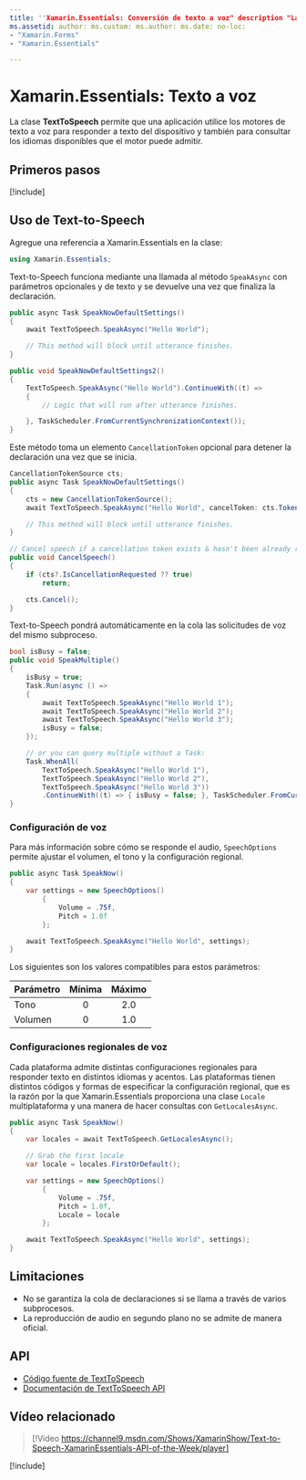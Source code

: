 ```yaml
---
title: ''Xamarin.Essentials: Conversión de texto a voz" description "La clase TextToSpeech de Xamarin.Essentials permite que una aplicación use los motores de texto a voz integrados para responder a texto del dispositivo y también para consultar los idiomas disponibles que el motor puede admitir".
ms.assetid: author: ms.custom: ms.author: ms.date: no-loc:
- "Xamarin.Forms"
- "Xamarin.Essentials"

---
```


# <a name="xamarinessentials-text-to-speech"></a>Xamarin.Essentials: Texto a voz

La clase **TextToSpeech** permite que una aplicación utilice los motores de texto a voz para responder a texto del dispositivo y también para consultar los idiomas disponibles que el motor puede admitir.

## <a name="get-started"></a>Primeros pasos

[!include[](~/essentials/includes/get-started.md)]

## <a name="using-text-to-speech"></a>Uso de Text-to-Speech

Agregue una referencia a Xamarin.Essentials en la clase:

```csharp
using Xamarin.Essentials;
```

Text-to-Speech funciona mediante una llamada al método `SpeakAsync` con parámetros opcionales y de texto y se devuelve una vez que finaliza la declaración.

```csharp
public async Task SpeakNowDefaultSettings()
{
    await TextToSpeech.SpeakAsync("Hello World");

    // This method will block until utterance finishes.
}

public void SpeakNowDefaultSettings2()
{
    TextToSpeech.SpeakAsync("Hello World").ContinueWith((t) =>
    {
        // Logic that will run after utterance finishes.

    }, TaskScheduler.FromCurrentSynchronizationContext());
}
```

Este método toma un elemento `CancellationToken` opcional para detener la declaración una vez que se inicia.

```csharp
CancellationTokenSource cts;
public async Task SpeakNowDefaultSettings()
{
    cts = new CancellationTokenSource();
    await TextToSpeech.SpeakAsync("Hello World", cancelToken: cts.Token);

    // This method will block until utterance finishes.
}

// Cancel speech if a cancellation token exists & hasn't been already requested.
public void CancelSpeech()
{
    if (cts?.IsCancellationRequested ?? true)
        return;

    cts.Cancel();
}
```

Text-to-Speech pondrá automáticamente en la cola las solicitudes de voz del mismo subproceso.

```csharp
bool isBusy = false;
public void SpeakMultiple()
{
    isBusy = true;
    Task.Run(async () =>
    {
        await TextToSpeech.SpeakAsync("Hello World 1");
        await TextToSpeech.SpeakAsync("Hello World 2");
        await TextToSpeech.SpeakAsync("Hello World 3");
        isBusy = false;
    });

    // or you can query multiple without a Task:
    Task.WhenAll(
        TextToSpeech.SpeakAsync("Hello World 1"),
        TextToSpeech.SpeakAsync("Hello World 2"),
        TextToSpeech.SpeakAsync("Hello World 3"))
        .ContinueWith((t) => { isBusy = false; }, TaskScheduler.FromCurrentSynchronizationContext());
}
```

### <a name="speech-settings"></a>Configuración de voz

Para más información sobre cómo se responde el audio, `SpeechOptions` permite ajustar el volumen, el tono y la configuración regional.

```csharp
public async Task SpeakNow()
{
    var settings = new SpeechOptions()
        {
            Volume = .75f,
            Pitch = 1.0f
        };

    await TextToSpeech.SpeakAsync("Hello World", settings);
}
```

Los siguientes son los valores compatibles para estos parámetros:

| Parámetro | Mínima | Máximo |
| --- | :---: | :---: |
| Tono | 0 | 2.0 |
| Volumen | 0 | 1.0 |

### <a name="speech-locales"></a>Configuraciones regionales de voz

Cada plataforma admite distintas configuraciones regionales para responder texto en distintos idiomas y acentos. Las plataformas tienen distintos códigos y formas de especificar la configuración regional, que es la razón por la que Xamarin.Essentials proporciona una clase `Locale` multiplataforma y una manera de hacer consultas con `GetLocalesAsync`.

```csharp
public async Task SpeakNow()
{
    var locales = await TextToSpeech.GetLocalesAsync();

    // Grab the first locale
    var locale = locales.FirstOrDefault();

    var settings = new SpeechOptions()
        {
            Volume = .75f,
            Pitch = 1.0f,
            Locale = locale
        };

    await TextToSpeech.SpeakAsync("Hello World", settings);
}
```

## <a name="limitations"></a>Limitaciones

- No se garantiza la cola de declaraciones si se llama a través de varios subprocesos.
- La reproducción de audio en segundo plano no se admite de manera oficial.

## <a name="api"></a>API

- [Código fuente de TextToSpeech](https://github.com/xamarin/Essentials/tree/master/Xamarin.Essentials/TextToSpeech)
- [Documentación de TextToSpeech API](xref:Xamarin.Essentials.TextToSpeech)

## <a name="related-video"></a>Vídeo relacionado

> [!Video https://channel9.msdn.com/Shows/XamarinShow/Text-to-Speech-XamarinEssentials-API-of-the-Week/player]

[!include[](~/essentials/includes/xamarin-show-essentials.md)]
